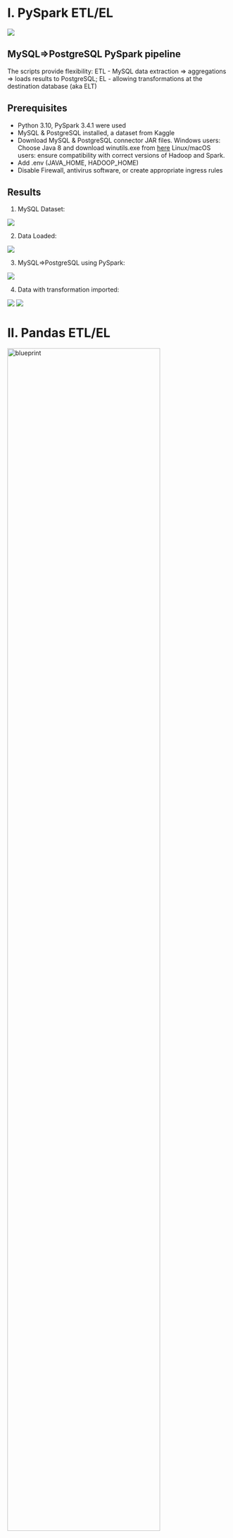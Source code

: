 # I. PySpark ETL/EL

<img src="images/pyspark%20proj.jpg" />

## MySQL=>PostgreSQL PySpark pipeline

The scripts provide flexibility: ETL - MySQL data extraction => aggregations => loads results to PostgreSQL; EL - allowing transformations at the destination database (aka ELT)

## Prerequisites

- Python 3.10, PySpark 3.4.1 were used
- MySQL & PostgreSQL installed, a dataset from Kaggle
- Download MySQL & PostgreSQL connector JAR files. 
Windows users: Choose Java 8 and download winutils.exe from [here](https://github.com/steveloughran/winutils/tree/master/hadoop-3.0.0/bin)
Linux/macOS users: ensure compatibility with correct versions of Hadoop and Spark.
- Add .env (JAVA_HOME, HADOOP_HOME)
- Disable Firewall, antivirus software, or create appropriate ingress rules

## Results

1. MySQL Dataset:   
<img src="images/MySQL%20imdb%20dataset.jpg" />

2. Data Loaded:
<img src="images/data%20imported.jpg" />

3. MySQL=>PostgreSQL using PySpark:
<img src="images/MySQL%20table%20PySpark%20loaded%20to%20Postgre.jpg" />

4. Data with transformation imported:
<img src="images/Pyspark%20trsfmd%20MySQL%20to%20Postgre.jpg" />
<img src="images/MySQL%20table%20PySpark%20tfmd_%20to%20Postgre.jpg" />


# II. Pandas ETL/EL

<img src="images/pandas_overview.png" alt="blueprint" width="83%" />

A small simple task: a pipeline "MS SQL Server=>PostgreSQL"

## Prerequisites

- Python 3.x (pandas, SQLAlchemy)
- PostgreSQL, SQL Server databases configured
- Install Airflow with Docker, or in a separate repo to avoid conflicts with the script modules

1. Download and configure databases
2. Load a data sample to a database
3. Extract data using python
4. Transform (optionally)
5. Load to another db
   Optionally: Schedule with Airflow

## Result
 
<img src="images/pandas_goal_achieved.png" alt="Data imported finally" />
<p align="center">
  <img src="images/pandas_rows_match_after_repl.png" alt="Each byte replicated" width="50%">
</p>